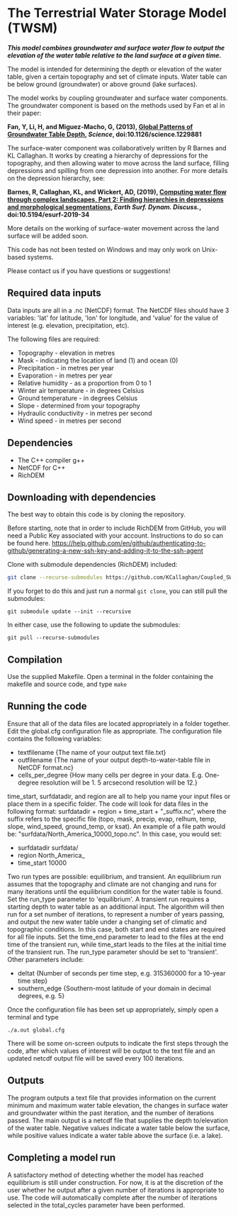 # The Terrestrial Water Storage Model (TWSM)

***This model combines groundwater and surface water flow to output the elevation of the water table relative to the land surface at a given time.***

The model is intended for determining the depth or elevation of the water table, given a certain topography and set of climate inputs. Water table can be below ground (groundwater) or above ground (lake surfaces). 

The model works by coupling groundwater and surface water components. The groundwater component is based on the methods used by Fan et al in their paper:

**Fan, Y, Li, H, and Miguez-Macho, G, (2013), [Global Patterns of Groundwater Table Depth](https://science.sciencemag.org/content/339/6122/940.abstract), *Science*, doi:10.1126/science.1229881**

The surface-water component was collaboratively written by R Barnes and KL Callaghan. It works by creating a hierarchy of depressions for the topography, and then allowing water to move across the land surface, filling depressions and spilling from one depression into another. For more details on the depression hierarchy, see:

**Barnes, R, Callaghan, KL, and Wickert, AD, (2019), [Computing water flow through complex landscapes, Part 2: Finding hierarchies in depressions and morphological segmentations](https://www.earth-surf-dynam-discuss.net/esurf-2019-34/), *Earth Surf. Dynam. Discuss.*, doi:10.5194/esurf-2019-34**

More details on the working of surface-water movement across the land surface will be added soon. 

This code has not been tested on Windows and may only work on Unix-based systems. 

Please contact us if you have questions or suggestions! 

## Required data inputs

Data inputs are all in a .nc (NetCDF) format. The NetCDF files should have 3 variables: 'lat' for latitude, 'lon' for longitude, and 'value' for the value of interest (e.g. elevation, precipitation, etc). 

The following files are required:
* Topography - elevation in metres
* Mask - indicating the location of land (1) and ocean (0)
* Precipitation - in metres per year
* Evaporation - in metres per year
* Relative humidity - as a proportion from 0 to 1
* Winter air temperature - in degrees Celsius
* Ground temperature - in degrees Celsius
* Slope - determined from your topography
* Hydraulic conductivity - in metres per second
* Wind speed - in metres per second

## Dependencies

* The C++ compiler g++
* NetCDF for C++
* RichDEM

## Downloading with dependencies

The best way to obtain this code is by cloning the repository.

Before starting, note that in order to include RichDEM from GitHub, you will need a Public Key associated with your account. Instructions to do so can be found here.
https://help.github.com/en/github/authenticating-to-github/generating-a-new-ssh-key-and-adding-it-to-the-ssh-agent

Clone with submodule dependencies (RichDEM) included:
```sh
git clone --recurse-submodules https://github.com/KCallaghan/Coupled_SW_GW
```

If you forget to do this and just run a normal `git clone`, you can still pull the submodules:
```
git submodule update --init --recursive
```

In either case, use the following to update the submodules:
```
git pull --recurse-submodules
```

## Compilation
Use the supplied Makefile. Open a terminal in the folder containing the makefile and source code, and type
```make```

## Running the code
Ensure that all of the data files are located appropriately in a folder together. Edit the global.cfg configuration file as appropriate. The configuration file contains the following variables:

* textfilename       {The name of your output text file.txt}
* outfilename        {The name of your output depth-to-water-table file in NetCDF format.nc}
* cells_per_degree   {How many cells per degree in your data. E.g. One-degree resolution will be 1. 5 arcsecond resolution will be 12.}

time_start, surfdatadir, and region are all to help you name your input files or place them in a specific folder. The code will look for data files in the following format:
surfdatadir + region + time_start + "\_suffix.nc",
where the suffix refers to the specific file (topo, mask, precip, evap, relhum, temp, slope, wind_speed, ground_temp, or ksat). 
An example of a file path would be: "surfdata/North_America_10000_topo.nc".
In this case, you would set:

* surfdatadir        surfdata/
* region             North_America_
* time_start         10000

Two run types are possible: equilibrium, and transient. An equilibrium run assumes that the topography and climate are not changing and runs for many iterations until the equilibrium condition for the water table is found. Set the run_type parameter to 'equilibrium'.
A transient run requires a starting depth to water table as an additional input. The algorithm will then run for a set number of iterations, to represent a number of years passing, and output the new water table under a changing set of climatic and topographic conditions. In this case, both start and end states are required for all file inputs. Set the time_end parameter to lead to the files at the end time of the transient run, while time_start leads to the files at the initial time of the transient run. The run_type parameter should be set to 'transient'. 
Other parameters include: 

* deltat             {Number of seconds per time step, e.g. 315360000 for a 10-year time step}
* southern_edge      {Southern-most latitude of your domain in decimal degrees, e.g. 5}

Once the configuration file has been set up appropriately, simply open a terminal and type 
```
./a.out global.cfg
```
There will be some on-screen outputs to indicate the first steps through the code, after which values of interest will be output to the text file and an updated netcdf output file will be saved every 100 iterations. 

## Outputs
The program outputs a text file that provides information on the current minimum and maximum water table elevation, the changes in surface water and groundwater within the past iteration, and the number of iterations passed. 
The main output is a netcdf file that supplies the depth to/elevation of the water table. Negative values indicate a water table below the surface, while positive values indicate a water table above the surface (i.e. a lake). 

## Completing a model run
A satisfactory method of detecting whether the model has reached equilibrium is still under construction. For now, it is at the discretion of the user whether he output after a given number of iterations is appropriate to use. The code will automatically complete after the number of iterations selected in the total_cycles parameter have been performed.
